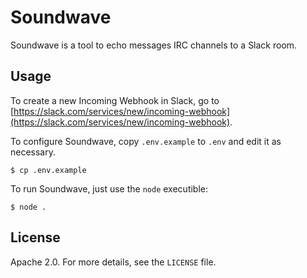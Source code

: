 # Soundwave

Soundwave is a tool to echo messages IRC channels to a Slack room.

## Usage

To create a new Incoming Webhook in Slack, go to [https://slack.com/services/new/incoming-webhook](https://slack.com/services/new/incoming-webhook).

To configure Soundwave, copy `.env.example` to `.env` and edit it as necessary.

    $ cp .env.example

To run Soundwave, just use the `node` executible:

    $ node .

## License

Apache 2.0. For more details, see the `LICENSE` file.
